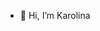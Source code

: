 - 👋 Hi, I’m Karolina

<!---
Karkolo16/Karkolo16 is a ✨ special ✨ repository because its `README.md` (this file) appears on your GitHub profile.
You can click the Preview link to take a look at your changes.
--->
